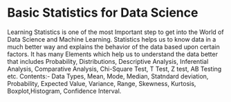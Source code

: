 # Basic Statistics for Data Science
Learning Statistics is one of the most Important step to get into the World of Data Science and Machine Learning. Statistics helps us to know data in a much better way and explains the behavior of the data based upon certain factors. It has many Elements which help us to understand the data better that includes Probability, Distributions, Descriptive Analysis, Inferential Analysis, Comparative Analysis, Chi-Square Test, T Test, Z test, AB Testing etc.
Contents:- Data Types, Mean, Mode, Median, Statndard deviation, Probability, Expected Value, Variance, Range, Skewness, Kurtosis, Boxplot,Histogram, Confidence Interval.
